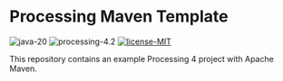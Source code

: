 # Processing Maven Template

![java-20](https://img.shields.io/badge/java-20-blue?logo=openjdk&logoColor=white)
![processing-4.2](https://img.shields.io/badge/processing-4.2-blue)
[![license-MIT](https://img.shields.io/badge/license-MIT-green)](https://github.com/alumik/processing-maven-template/blob/main/LICENSE)

This repository contains an example Processing 4 project with Apache Maven.
